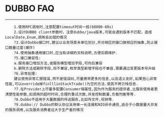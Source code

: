 # DUBBO FAQ
---
		1.使用RPC调用时,注意配置timeout时间一般(60000-60s)
		2.设计DUBBO client参数时，注意dubbo/java版本,可能会遇到版本不匹配，造成LocalDate,Enum,调用会出错的情况
		?3.设计Dubbo接口时,建议以业务场景未单位划分,并对相应的接口做相应的抽象,防止接口数量过度(爆炸)
		?4.使用抽象通用接口时,应当有详细的文档说明,方便后期维护.
		?5.接口兼容性:
		a.服务接口增加方法,或服务模型增加字段,可向后兼容
		b.删除方法或删除字段,将不兼容,枚举类型新增字段也不兼容,需要通过变更版本号升级
		?6.异常处理:
		建议使用异常汇报错误,而不是错误码,尽量携带更多的信息,以及语义友好,如果担心异常性能,可以override掉finlllinStackTrade()为空的方法.使其不拷贝栈信息.
		?7.在Provider上尽量多配置Consumer端属性,因为作为服务的提供者,比服务使用者更清楚性能参数,如调用的超时时间,合理的重试次数,并发控制数量,负载均衡等等.
		?8.Dubbo不适用于大量数据的传送服务,比如传文件,视频等.
		?9.dubbo:// Dubbo的默认协议采用单一长连接和NIO异步通信,适合于小数据量大并发的服务调用,以及服务消费者远大于生产者的情况
